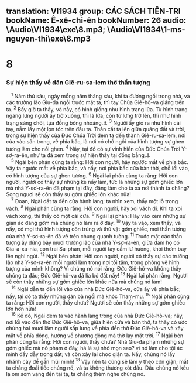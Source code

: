 translation: VI1934
group: CÁC SÁCH TIÊN-TRI
bookName: Ê-xê-chi-ên 
bookNumber: 26
audio: \Audio\VI1934\exe\8.mp3; \Audio\VI1934\1-ms-nguyen-thi\exe\8.mp3
-------

<div class="title"><h1>8</h1><h3>Sự hiện thấy về dân Giê-ru-sa-lem thờ thần tượng</h3></div>
<span class="verse exe_8_1"> <sup>1</sup> Năm thứ sáu, ngày mồng năm tháng sáu, khi ta đương ngồi trong nhà, và các trưởng lão Giu-đa ngồi trước mặt ta, thì tay Chúa Giê-hô-va giáng trên ta. </span>
<span class="verse exe_8_2"><sup>2</sup> Bấy giờ ta thấy, và nầy, có hình giống như hình trạng lửa. Từ hình trạng ngang lưng người ấy trở xuống, thì là lửa; còn từ lưng trở lên, thì như hình trạng sáng chói, tựa đồng bóng nhoáng.<a data-toggle="tooltip" data-placement="bottom" title="Exe 1:27">⚓</a></span>
<span class="verse exe_8_3"><sup>3</sup> Người ấy giơ ra như hình cái tay, nắm lấy một lọn tóc trên đầu ta. Thần cất ta lên giữa quãng đất và trời, trong sự hiện thấy của Đức Chúa Trời đem ta đến thành Giê-ru-sa-lem, nơi cửa vào sân trong, về phía bắc, là nơi có chỗ ngồi của hình tượng sự ghen tương làm cho nổi ghen. </span>
<span class="verse exe_8_4"><sup>4</sup> Nầy, tại đó có sự vinh hiển của Đức Chúa Trời Y-sơ-ra-ên, như ta đã xem trong sự hiện thấy tại đồng bằng.<a data-toggle="tooltip" data-placement="bottom" title="Exe 1:28">⚓</a><br/></span>
<span class="verse exe_8_5"> <sup>5</sup> Ngài bèn phán cùng ta rằng: Hỡi con người, hãy ngước mắt về phía bắc. Vậy ta ngước mắt về phía bắc, và nầy, nơi phía bắc cửa bàn thờ, chỗ lối vào, có hình tượng của sự ghen tương. </span>
<span class="verse exe_8_6"><sup>6</sup> Ngài lại phán cùng ta rằng: Hỡi con người, ngươi có thấy sự những kẻ nầy làm, tức là những sự gớm ghiếc lớn mà nhà Y-sơ-ra-ên đã phạm tại đây, đặng làm cho ta xa nơi thánh ta chăng? Song ngươi sẽ còn thấy sự gớm ghiếc lớn khác nữa! <br/></span>
<span class="verse exe_8_7"> <sup>7</sup> Đoạn, Ngài dắt ta đến cửa hành lang; ta nhìn xem, thấy một lỗ trong vách. </span>
<span class="verse exe_8_8"><sup>8</sup> Ngài phán cùng ta rằng: Hỡi con người, hãy xoi vách đi. Khi ta xoi vách xong, thì thấy có một cái cửa. </span>
<span class="verse exe_8_9"><sup>9</sup> Ngài lại phán: Hãy vào xem những sự gian ác đáng gớm mà chúng nó làm ra ở đây. </span>
<span class="verse exe_8_10"><sup>10</sup> Vậy ta vào, xem thấy; và nầy, có mọi thứ hình tượng côn trùng và thú vật gớm ghiếc, mọi thần tượng của nhà Y-sơ-ra-ên đã vẽ trên chung quanh tường. </span>
<span class="verse exe_8_11"><sup>11</sup> Trước mặt các thần tượng ấy đứng bảy mươi trưởng lão của nhà Y-sơ-ra-ên, giữa đám họ có Gia-a-xa-nia, con trai Sa-phan, mỗi người tay cầm lư hương, khói thơm bay lên nghi ngút. </span>
<span class="verse exe_8_12"><sup>12</sup> Ngài bèn phán: Hỡi con người, ngươi có thấy sự các trưởng lão nhà Y-sơ-ra-ên mỗi người làm trong nơi tối tăm, trong phòng vẽ hình tượng của mình không? Vì chúng nó nói rằng: Đức Giê-hô-va không thấy chúng ta đâu; Đức Giê-hô-va đã lìa bỏ đất nầy! </span>
<span class="verse exe_8_13"><sup>13</sup> Ngài lại phán rằng: Ngươi sẽ còn thấy những sự gớm ghiếc lớn khác nữa mà chúng nó làm! <br/></span>
<span class="verse exe_8_14"> <sup>14</sup> Ngài dẫn ta đến lối vào cửa nhà Đức Giê-hô-va, cửa ấy về phía bắc; nầy, tại đó ta thấy những đàn bà ngồi mà khóc Tham-mu. </span>
<span class="verse exe_8_15"><sup>15</sup> Ngài phán cùng ta rằng: Hỡi con người, thấy chưa? Ngươi sẽ còn thấy những sự gớm ghiếc lớn hơn nữa! <br/></span>
<span class="verse exe_8_16"> <sup>16</sup> Kế đó, Ngài đem ta vào hành lang trong của nhà Đức Giê-hô-va; nầy, nơi lối vào đền thờ Đức Giê-hô-va, giữa hiên cửa và bàn thờ, ta thấy có ước chừng hai mươi lăm người sấp lưng về phía đền thờ Đức Giê-hô-va và xây mặt về phía đông, hướng về phương đông mà thờ lạy mặt trời. </span>
<span class="verse exe_8_17"><sup>17</sup> Ngài bèn phán cùng ta rằng: Hỡi con người, thấy chưa? Nhà Giu-đa phạm những sự gớm ghiếc mà nó phạm ở đây, há là sự nhỏ mọn sao? vì nó làm cho tội ác mình đầy dẫy trong đất; và còn xây lại chọc giận ta. Nầy, chúng nó lấy nhánh cây để gần mũi mình! </span>
<span class="verse exe_8_18"><sup>18</sup> Vậy nên ta cũng sẽ làm y theo cơn giận; mắt ta chẳng đoái tiếc chúng nó, và ta không thương xót đâu. Dầu chúng nó kêu la om sòm vang đến tai ta, ta chẳng thèm nghe chúng nó. <br/></span>
